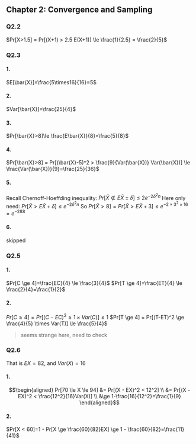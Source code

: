 ## Chapter 2: Convergence and Sampling

### Q2.2

$Pr[X>1.5] = Pr[(X+1) > 2.5 E(X+1)] \le \frac{1}{2.5} = \frac{2}{5}$

### Q2.3
#### 1.
$E[\bar{X}]=\frac{5\times16}{16}=5$
#### 2.
$Var[\bar{X}]=\frac{25}{4}$
#### 3.
$Pr[\bar{X}>8]\le \frac{E\bar{X}}{8}=\frac{5}{8}$
#### 4.
$Pr[\bar{X}>8] = Pr[(\bar{X}-5)^2 > \frac{9}{Var(\bar{X})} Var(\bar{X})] \le \frac{Var(\bar{X})}{9}=\frac{25}{36}$
#### 5.
Recall Chernoff-Hoeffding inequality: $Pr[\bar{X}\notin E\bar{X}\pm \delta]\le 2e^{-2\delta^2 n}$
Here only need: $Pr[\bar{X} > E\bar{X} + \delta]\le e^{-2\delta^2 n}$
So $Pr[\bar{X} > 8] = Pr[\bar{X} > E\bar{X} + 3] \le e^{-2\times 3^2\times 16}=e^{-288}$
#### 6.
skipped

### Q2.5
#### 1.
$Pr[C \ge 4]=\frac{EC}{4} \le \frac{3}{4}$
$Pr[T \ge 4]=\frac{ET}{4} \le \frac{2}{4}=\frac{1}{2}$
#### 2.
$Pr[C \ge 4] = Pr[(C-EC)^2 \ge 1\times Var(C)] \le 1$
$Pr[T \ge 4] = Pr[(T-ET)^2 \ge \frac{4}{5} \times Var(T)] \le \frac{5}{4}$
> seems strange here, need to check

### Q2.6
That is $EX=82$, and $Var(X)=16$
#### 1.
$$\begin{aligned}
Pr[70 \le X \le 94] &= Pr[(X - EX)^2 < 12^2] \\
&= Pr[(X - EX)^2 < \frac{12^2}{16}Var(X)] \\
&\ge 1-\frac{16}{12^2}=\frac{1}{9}
\end{aligned}$$
#### 2.
$Pr[X < 60]=1 - Pr[X \ge \frac{60}{82}EX] \ge 1 - \frac{60}{82}=\frac{11}{41}$